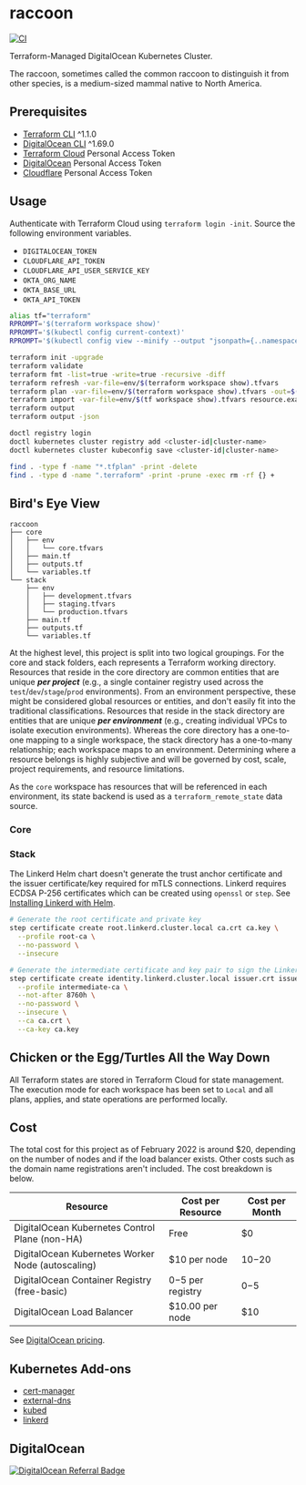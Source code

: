 # raccoon

[![CI](https://github.com/acchiao/raccoon/actions/workflows/ci.yml/badge.svg)](https://github.com/acchiao/raccoon/actions/workflows/ci.yml)

Terraform-Managed DigitalOcean Kubernetes Cluster.

The raccoon, sometimes called the common raccoon to distinguish it from other species, is a medium-sized mammal native to North America.

## Prerequisites

- [Terraform CLI] ^1.1.0
- [DigitalOcean CLI] ^1.69.0
- [Terraform Cloud] Personal Access Token
- [DigitalOcean] Personal Access Token
- [Cloudflare] Personal Access Token

[terraform cli]: https://www.terraform.io/
[digitalocean cli]: https://docs.digitalocean.com/reference/doctl/
[terraform cloud]: https://cloud.hashicorp.com/products/terraform/
[digitalocean]: https://www.digitalocean.com/
[cloudflare]: https://www.cloudflare.com/

## Usage

Authenticate with Terraform Cloud using `terraform login -init`. Source the following environment variables.

- `DIGITALOCEAN_TOKEN`
- `CLOUDFLARE_API_TOKEN`
- `CLOUDFLARE_API_USER_SERVICE_KEY`
- `OKTA_ORG_NAME`
- `OKTA_BASE_URL`
- `OKTA_API_TOKEN`

```sh
alias tf="terraform"
RPROMPT='$(terraform workspace show)'
RPROMPT='$(kubectl config current-context)'
RPROMPT='$(kubectl config view --minify --output "jsonpath={..namespace}")'

terraform init -upgrade
terraform validate
terraform fmt -list=true -write=true -recursive -diff
terraform refresh -var-file=env/$(terraform workspace show).tfvars
terraform plan -var-file=env/$(terraform workspace show).tfvars -out=$(terraform workspace show).tfplan
terraform import -var-file=env/$(tf workspace show).tfvars resource.example resource
terraform output
terraform output -json

doctl registry login
doctl kubernetes cluster registry add <cluster-id|cluster-name>
doctl kubernetes cluster kubeconfig save <cluster-id|cluster-name>

find . -type f -name "*.tfplan" -print -delete
find . -type d -name ".terraform" -print -prune -exec rm -rf {} +
```

## Bird's Eye View

```console
raccoon
├── core
│   ├── env
│   │   └── core.tfvars
│   ├── main.tf
│   ├── outputs.tf
│   └── variables.tf
└── stack
    ├── env
    │   ├── development.tfvars
    │   ├── staging.tfvars
    │   └── production.tfvars
    ├── main.tf
    ├── outputs.tf
    └── variables.tf
```

At the highest level, this project is split into two logical groupings. For the core and stack folders, each represents a Terraform working directory. Resources that reside in the core directory are common entities that are unique **_per project_** (e.g., a single container registry used across the `test`/`dev`/`stage`/`prod` environments). From an environment perspective, these might be considered global resources or entities, and don't easily fit into the traditional classifications. Resources that reside in the stack directory are entities that are unique **_per environment_** (e.g., creating individual VPCs to isolate execution environments). Whereas the core directory has a one-to-one mapping to a single workspace, the stack directory has a one-to-many relationship; each workspace maps to an environment. Determining where a resource belongs is highly subjective and will be governed by cost, scale, project requirements, and resource limitations.

As the `core` workspace has resources that will be referenced in each environment, its state backend is used as a `terraform_remote_state` data source.

[digitalocean dns]: https://docs.digitalocean.com/products/networking/dns/

### Core

### Stack

The Linkerd Helm chart doesn't generate the trust anchor certificate and the issuer certificate/key required for mTLS connections. Linkerd requires ECDSA P-256 certificates which can be created using `openssl` or `step`. See [Installing Linkerd with Helm].

[installing linkerd with helm]: https://linkerd.io/2.11/tasks/generate-certificates/

```sh
# Generate the root certificate and private key
step certificate create root.linkerd.cluster.local ca.crt ca.key \
  --profile root-ca \
  --no-password \
  --insecure

# Generate the intermediate certificate and key pair to sign the Linkerd proxies’ CSR
step certificate create identity.linkerd.cluster.local issuer.crt issuer.key \
  --profile intermediate-ca \
  --not-after 8760h \
  --no-password \
  --insecure \
  --ca ca.crt \
  --ca-key ca.key
```

## Chicken or the Egg/Turtles All the Way Down

All Terraform states are stored in Terraform Cloud for state management. The execution mode for each workspace has been set to `Local` and all plans, applies, and state operations are performed locally.

## Cost

The total cost for this project as of February 2022 is around $20, depending on the number of nodes and if the load balancer exists. Other costs such as the domain name registrations aren't included. The cost breakdown is below.

| Resource                                          | Cost per Resource  | Cost per Month |
| ------------------------------------------------- | ------------------ | -------------- |
| DigitalOcean Kubernetes Control Plane (non-HA)    | Free               | $0             |
| DigitalOcean Kubernetes Worker Node (autoscaling) | $10 per node       | $10-$20        |
| DigitalOcean Container Registry (free-basic)      | $0-$5 per registry | $0-$5          |
| DigitalOcean Load Balancer                        | $10.00 per node    | $10            |

See [DigitalOcean pricing].

[digitalocean pricing]: https://www.digitalocean.com/pricing/

## Kubernetes Add-ons

- [cert-manager]
- [external-dns]
- [kubed]
- [linkerd]

[cert-manager]: https://cert-manager.io/
[external-dns]: https://github.com/kubernetes-sigs/external-dns/
[kubed]: https://appscode.com/products/kubed/
[linkerd]: https://linkerd.io/

## DigitalOcean

[![DigitalOcean Referral Badge](https://web-platforms.sfo2.digitaloceanspaces.com/WWW/Badge%203.svg)](https://www.digitalocean.com/?refcode=3d0d2831fcb4&utm_campaign=Referral_Invite&utm_medium=Referral_Program&utm_source=badge)
